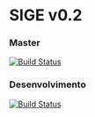 # SIGE v0.2

### Master
[![Build Status](https://travis-ci.org/arilsonsantos/sige.svg?branch=master)](https://travis-ci.org/arilsonsantos/sige)

### Desenvolvimento
[![Build Status](https://travis-ci.org/arilsonsantos/sige.svg?branch=desenvolvimento)](https://travis-ci.org/arilsonsantos/sige)
